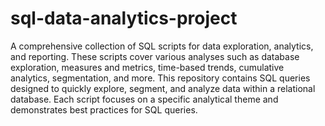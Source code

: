 # sql-data-analytics-project
A comprehensive collection of SQL scripts for data exploration, analytics, and reporting. These scripts cover various analyses such as database exploration, measures and metrics, time-based trends, cumulative analytics, segmentation, and more.
This repository contains SQL queries designed to  quickly explore, segment, and analyze data within a relational database. Each script focuses on a specific analytical theme and demonstrates best practices for SQL queries.





